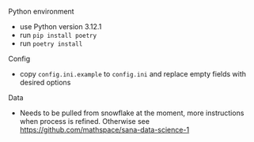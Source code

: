 Python environment

* use Python version 3.12.1
* run `pip install poetry`
* run `poetry install`

Config

* copy `config.ini.example` to `config.ini` and replace empty fields with desired options

Data

* Needs to be pulled from snowflake at the moment, more instructions when process is refined. Otherwise see https://github.com/mathspace/sana-data-science-1
